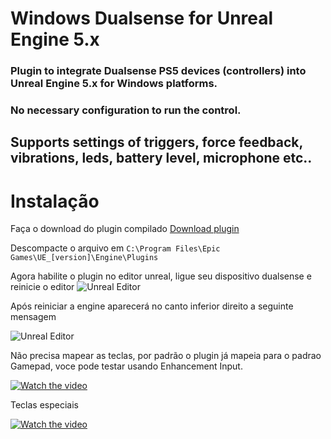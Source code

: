 # Windows Dualsense for Unreal Engine 5.x

### Plugin to integrate Dualsense PS5 devices (controllers) into Unreal Engine 5.x for Windows platforms.

### No necessary configuration to run the control.

## Supports settings of triggers, force feedback, vibrations, leds, battery level, microphone etc..

# Instalação
Faça o download do plugin compilado
[Download plugin](https://github.com/rafaelvaloto/WindowsDualsenseUnreal/blob/master/WindowsDualsense_ds5w.zip)

Descompacte o arquivo em 
```C:\Program Files\Epic Games\UE_[version]\Engine\Plugins```

Agora habilite o plugin no editor unreal, ligue seu dispositivo dualsense e reinicie o editor
![Unreal Editor](https://github.com/rafaelvaloto/WindowsDualsenseUnreal/blob/master/Images/PluginsEngine.png)


Após reiniciar a engine aparecerá no canto inferior direito a seguinte mensagem

![Unreal Editor](https://github.com/rafaelvaloto/WindowsDualsenseUnreal/blob/master/Images/IsConnection.png)

Não precisa mapear as teclas, por padrão o plugin já mapeia para o padrao Gamepad, voce pode testar usando Enhancement Input.

[![Watch the video](https://github.com/rafaelvaloto/WindowsDualsenseUnreal/blob/master/Images/videoframe_10)](https://1drv.ms/v/s!AnZ76IcB1AdshghrsNCVdLXU0741)

Teclas especiais

[![Watch the video](https://github.com/rafaelvaloto/WindowsDualsenseUnreal/blob/master/Images/videoframe_10)](https://1drv.ms/v/s!AnZ76IcB1AdshghrsNCVdLXU0741)

